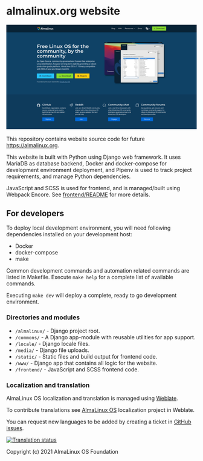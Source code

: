 # almalinux.org website

[![almalinux.org](./screenshot.png)](https://almalinux.org)

This repository contains website source code for future https://almalinux.org.

This website is built with Python using Django web framework. It uses MariaDB as database backend,
Docker and docker-compose for development environment deployment, and Pipenv is used to track project 
requirements, and manage Python dependencies.

JavaScript and SCSS is used for frontend, and is managed/built using Webpack Encore. See
[frontend/README](./frontend/README.md) for more details.

## For developers

To deploy local development environment, you will need following dependencies installed
on your development host:

- Docker
- docker-compose
- make

Common development commands and automation related commands are listed in Makefile. Execute `make help`
for a complete list of available commands.

Executing `make dev` will deploy a complete, ready to go development environment.

### Directories and modules

- `/almalinux/` - Django project root.
- `/commons/` - A Django app-module with reusable utilities for app support.
- `/locale/` - Django locale files.
- `/media/` - Django file uploads.
- `/static/` - Static files and build output for frontend code.
- `/www/` - Django app that contains all logic for the website.
- `/frontend/` - JavaScript and SCSS frontend code.

### Localization and translation

AlmaLinux OS localization and translation is managed using [Weblate](https://hosted.weblate.org/engage/almalinux/).

To contribute translations see [AlmaLinux OS](https://hosted.weblate.org/projects/almalinux/) localization project in Weblate.

You can request new languages to be added by creating a ticket in [GitHub issues](https://github.com/AlmaLinux/almalinux.org/issues).

[![Translation status](https://hosted.weblate.org/widgets/almalinux/-/287x66-white.png)](https://hosted.weblate.org/engage/almalinux/)

Copyright (c) 2021 AlmaLinux OS Foundation
